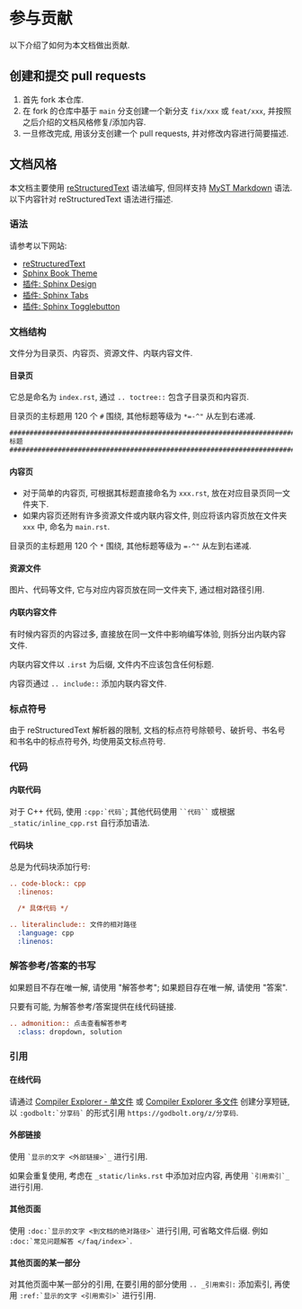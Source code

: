 # 参与贡献

以下介绍了如何为本文档做出贡献.

## 创建和提交 pull requests

1. 首先 fork 本仓库.
2. 在 fork 的仓库中基于 `main` 分支创建一个新分支 `fix/xxx` 或 `feat/xxx`, 并按照之后介绍的文档风格修复/添加内容.
3. 一旦修改完成, 用该分支创建一个 pull requests, 并对修改内容进行简要描述.

## 文档风格

本文档主要使用 [reStructuredText](https://www.sphinx-doc.org/en/master/usage/restructuredtext/index.html) 语法编写, 但同样支持 [MyST Markdown](https://myst-parser.readthedocs.io/en/stable/intro.html) 语法. 以下内容针对 reStructuredText 语法进行描述.

### 语法

请参考以下网站:

- [reStructuredText](https://www.sphinx-doc.org/en/master/usage/restructuredtext/index.html)
- [Sphinx Book Theme](https://sphinx-book-theme.readthedocs.io/en/latest/content/content-blocks.html)
- [插件: Sphinx Design](https://sphinx-design.readthedocs.io/en/latest/index.html)
- [插件: Sphinx Tabs](https://sphinx-tabs.readthedocs.io/en/latest/)
- [插件: Sphinx Togglebutton](https://sphinx-togglebutton.readthedocs.io/en/latest/)

### 文档结构

文件分为目录页、内容页、资源文件、内联内容文件.

#### 目录页

它总是命名为 `index.rst`, 通过 `.. toctree::` 包含子目录页和内容页.

目录页的主标题用 120 个 `#` 围绕, 其他标题等级为 `*=-^"` 从左到右递减.

```rest
########################################################################################################################
标题
########################################################################################################################
```

#### 内容页

- 对于简单的内容页, 可根据其标题直接命名为 `xxx.rst`, 放在对应目录页同一文件夹下.
- 如果内容页还附有许多资源文件或内联内容文件, 则应将该内容页放在文件夹 `xxx` 中, 命名为 `main.rst`.

目录页的主标题用 120 个 `*` 围绕, 其他标题等级为 `=-^"` 从左到右递减.

#### 资源文件

图片、代码等文件, 它与对应内容页放在同一文件夹下, 通过相对路径引用.

#### 内联内容文件

有时候内容页的内容过多, 直接放在同一文件中影响编写体验, 则拆分出内联内容文件.

内联内容文件以 `.irst` 为后缀, 文件内不应该包含任何标题.

内容页通过 `.. include::` 添加内联内容文件.

### 标点符号

由于 reStructuredText 解析器的限制, 文档的标点符号除顿号、破折号、书名号和书名中的标点符号外, 均使用英文标点符号.

### 代码

#### 内联代码

对于 C++ 代码, 使用 `` :cpp:`代码` ``; 其他代码使用 ` ``代码`` ` 或根据 `_static/inline_cpp.rst` 自行添加语法.

#### 代码块

总是为代码块添加行号:

```rest
.. code-block:: cpp
  :linenos:

  /* 具体代码 */
```

```rest
.. literalinclude:: 文件的相对路径
  :language: cpp
  :linenos:
```

### 解答参考/答案的书写

如果题目不存在唯一解, 请使用 "解答参考"; 如果题目存在唯一解, 请使用 "答案".

只要有可能, 为解答参考/答案提供在线代码链接.

```rest
.. admonition:: 点击查看解答参考
  :class: dropdown, solution
```

### 引用

#### 在线代码

请通过 [Compiler Explorer - 单文件](https://godbolt.org/z/jTY7jbrh4) 或 [Compiler Explorer 多文件](https://godbolt.org/z/38EK7hExj) 创建分享短链, 以 `` :godbolt:`分享码` `` 的形式引用 `https://godbolt.org/z/分享码`.

#### 外部链接

使用 `` `显示的文字 <外部链接>`_ `` 进行引用.

如果会重复使用, 考虑在 `_static/links.rst` 中添加对应内容, 再使用 `` `引用索引`_ `` 进行引用.

#### 其他页面

使用 `` :doc:`显示的文字 <到文档的绝对路径>` `` 进行引用, 可省略文件后缀. 例如 `` :doc:`常见问题解答 </faq/index>` ``.

#### 其他页面的某一部分

对其他页面中某一部分的引用, 在要引用的部分使用 `.. _引用索引:` 添加索引, 再使用 `` :ref:`显示的文字 <引用索引>` `` 进行引用.
